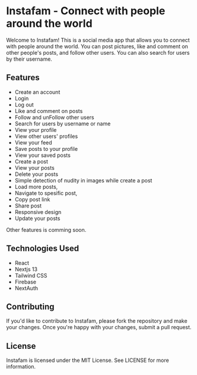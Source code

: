 # Instafam - Connect with people around the world

Welcome to Instafam! This is a social media app that allows you to connect with people around the world. You can post pictures, like and comment on other people's posts, and follow other users. You can also search for users by their username.

## Features

- Create an account
- Login
- Log out
- Like and comment on posts
- Follow and unFollow other users
- Search for users by username or name
- View your profile
- View other users' profiles
- View your feed
- Save posts to your profile
- View your saved posts
- Create a post
- View your posts
- Delete your posts
- Simple detection of nudity in images while create a post
- Load more posts,
- Navigate to spesific post,
- Copy post link
- Share post
- Responsive design
- Update your posts

Other features is comming soon.

## Technologies Used

- React
- Nextjs 13
- Tailwind CSS
- Firebase
- NextAuth

## Contributing

If you'd like to contribute to Instafam, please fork the repository and make your changes. Once you're happy with your changes, submit a pull request.

## License

Instafam is licensed under the MIT License. See LICENSE for more information.
